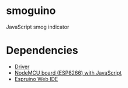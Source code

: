 # smoguino
JavaScript smog indicator

# Dependencies
- [Driver](https://cityos-air.readme.io/v0.3/docs/1-usb-drivers-for-nodemcu-v10)
- [NodeMCU board (ESP8266) with JavaScript](https://github.com/mertenats/NodeMCU-and-JavaScript)
- [Espruino Web IDE](http://www.espruino.com/Web+IDE)
